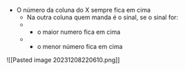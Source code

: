 - O número da coluna do X sempre fica em cima
	- Na outra coluna quem manda é o sinal, se o sinal for:
	- + o maior numero fica em cima
	- - o menor número fica em cima

![[Pasted image 20231208220610.png]]
